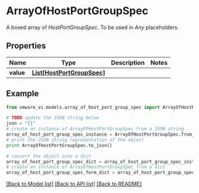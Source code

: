 # ArrayOfHostPortGroupSpec

A boxed array of *HostPortGroupSpec*. To be used in *Any* placeholders. 

## Properties
Name | Type | Description | Notes
------------ | ------------- | ------------- | -------------
**value** | [**List[HostPortGroupSpec]**](HostPortGroupSpec.md) |  | 

## Example

```python
from vmware_vi.models.array_of_host_port_group_spec import ArrayOfHostPortGroupSpec

# TODO update the JSON string below
json = "{}"
# create an instance of ArrayOfHostPortGroupSpec from a JSON string
array_of_host_port_group_spec_instance = ArrayOfHostPortGroupSpec.from_json(json)
# print the JSON string representation of the object
print ArrayOfHostPortGroupSpec.to_json()

# convert the object into a dict
array_of_host_port_group_spec_dict = array_of_host_port_group_spec_instance.to_dict()
# create an instance of ArrayOfHostPortGroupSpec from a dict
array_of_host_port_group_spec_form_dict = array_of_host_port_group_spec.from_dict(array_of_host_port_group_spec_dict)
```
[[Back to Model list]](../README.md#documentation-for-models) [[Back to API list]](../README.md#documentation-for-api-endpoints) [[Back to README]](../README.md)


